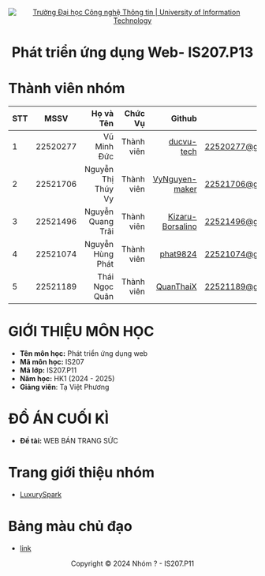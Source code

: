 <!-- Banner -->
<p align="center">
  <a href="https://www.uit.edu.vn/" title="Trường Đại học Công nghệ Thông tin" style="border: none;">
    <img src="https://i.imgur.com/WmMnSRt.png" alt="Trường Đại học Công nghệ Thông tin | University of Information Technology">
  </a>
</p>

<h1 align="center"><b>Phát triển ứng dụng Web- IS207.P13 </b></h1>

# Thành viên nhóm
| STT    | MSSV          | Họ và Tên              |Chức Vụ    | Github                                                  | Email                   |
| ------ |:-------------:| ----------------------:|----------:|--------------------------------------------------------:|-------------------------:
|1      | 22520277     | Vũ Minh Đức        | Thành viên|[ducvu-tech](https://github.com/ducvu-tech)            |22520277@gm.uit.edu.vn   |
| 2      | 22521706     | Nguyễn Thị Thúy Vy        | Thành viên|[VyNguyen-maker](https://github.com/VyNguyen-maker)            |22521706@gm.uit.edu.vn   |
| 3     | 22521496     | Nguyễn Quang Trãi        | Thành viên|[Kizaru-Borsalino](https://github.com/Kizaru-Borsalino)            |22521496@gm.uit.edu.vn   |
| 4      | 22521074      | Nguyễn Hùng Phát         |Thành viên|[phat9824](https://github.com/phat9824)  |22521074@gm.uit.edu.vn   |
| 5      | 22521189      | Thái Ngọc Quân            |Thành viên |[QuanThaiX](https://github.com/QuanThaiX)                    |22521189@gm.uit.edu.vn   |


# GIỚI THIỆU MÔN HỌC
* **Tên môn học:** Phát triển ứng dụng web
* **Mã môn học:** IS207
* **Mã lớp:** IS207.P11
* **Năm học:** HK1 (2024 - 2025)
* **Giảng viên**: Tạ Việt Phương

# ĐỒ ÁN CUỐI KÌ
* **Đề tài:** WEB BÁN TRANG SỨC

# Trang giới thiệu nhóm
* [LuxurySpark](https://sites.google.com/gm.uit.edu.vn/group15-is207p11/home)

# Bảng màu chủ đạo

* [link](https://coolors.co/user/palettes/6707ec7d2bb692000b74b162)

<p align='center'>Copyright © 2024 Nhóm ? - IS207.P11</p>
